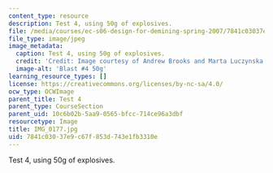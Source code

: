 ```yaml
---
content_type: resource
description: Test 4, using 50g of explosives.
file: /media/courses/ec-s06-design-for-demining-spring-2007/7841c03037e9c67f853d743e1fb3310e_IMG_0177.jpg
file_type: image/jpeg
image_metadata:
  caption: Test 4, using 50g of explosives.
  credit: 'Credit: Image courtesy of Andrew Brooks and Marta Luczynska.'
  image-alt: 'Blast #4 50g'
learning_resource_types: []
license: https://creativecommons.org/licenses/by-nc-sa/4.0/
ocw_type: OCWImage
parent_title: Test 4
parent_type: CourseSection
parent_uid: 10c6b02b-5aa9-0565-bfcc-714ce96a3dbf
resourcetype: Image
title: IMG_0177.jpg
uid: 7841c030-37e9-c67f-853d-743e1fb3310e
---
```

Test 4, using 50g of explosives.